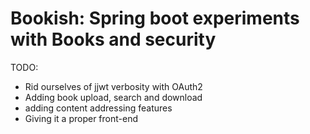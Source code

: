 
# Bookish: Spring boot experiments with Books and security

TODO:
- Rid ourselves of jjwt verbosity with OAuth2
- Adding book upload, search and download
- adding content addressing features
- Giving it a proper front-end
